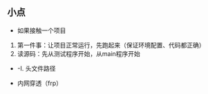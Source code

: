 







## 小点

+ 如果接触一个项目

1. 第一件事：让项目正常运行，先跑起来（保证环境配置、代码都正确）
2. 读源码：先从测试程序开始，从main程序开始

+ -I. 头文件路径

+ 内网穿透（frp）